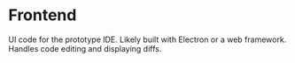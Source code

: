 # Frontend

UI code for the prototype IDE. Likely built with Electron or a web framework. Handles code editing and displaying diffs.

